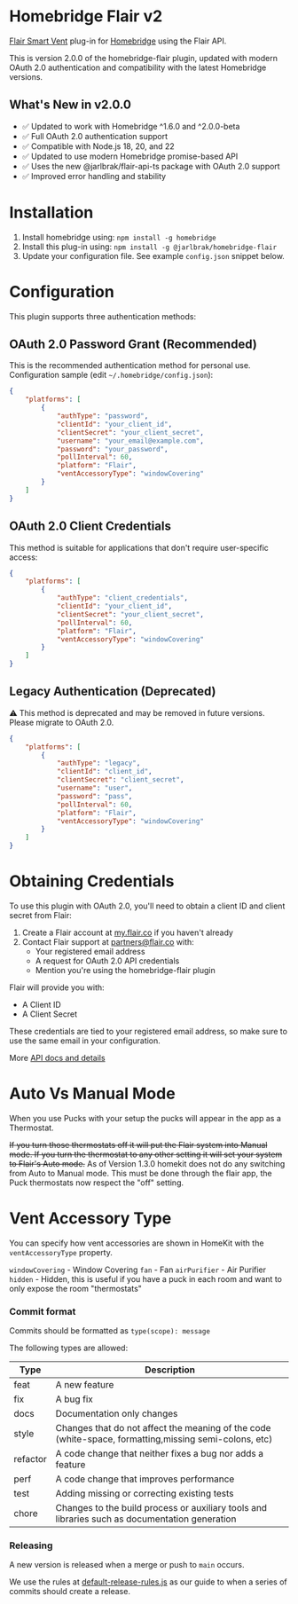 # Homebridge Flair v2

[Flair Smart Vent](https://flair.co/products/vent) plug-in for [Homebridge](https://github.com/nfarina/homebridge) using the Flair API.

This is version 2.0.0 of the homebridge-flair plugin, updated with modern OAuth 2.0 authentication and compatibility with the latest Homebridge versions.

## What's New in v2.0.0

- ✅ Updated to work with Homebridge ^1.6.0 and ^2.0.0-beta
- ✅ Full OAuth 2.0 authentication support
- ✅ Compatible with Node.js 18, 20, and 22
- ✅ Updated to use modern Homebridge promise-based API
- ✅ Uses the new @jarlbrak/flair-api-ts package with OAuth 2.0 support
- ✅ Improved error handling and stability

# Installation

1. Install homebridge using: `npm install -g homebridge`
2. Install this plug-in using: `npm install -g @jarlbrak/homebridge-flair`
3. Update your configuration file. See example `config.json` snippet below.

# Configuration

This plugin supports three authentication methods:

## OAuth 2.0 Password Grant (Recommended)

This is the recommended authentication method for personal use. Configuration sample (edit `~/.homebridge/config.json`):

```json
{
    "platforms": [
        {
            "authType": "password",
            "clientId": "your_client_id",
            "clientSecret": "your_client_secret",
            "username": "your_email@example.com",
            "password": "your_password",
            "pollInterval": 60,
            "platform": "Flair",
            "ventAccessoryType": "windowCovering"
        }
    ]
}
```

## OAuth 2.0 Client Credentials

This method is suitable for applications that don't require user-specific access:

```json
{
    "platforms": [
        {
            "authType": "client_credentials",
            "clientId": "your_client_id",
            "clientSecret": "your_client_secret",
            "pollInterval": 60,
            "platform": "Flair",
            "ventAccessoryType": "windowCovering"
        }
    ]
}
```

## Legacy Authentication (Deprecated)

⚠️ This method is deprecated and may be removed in future versions. Please migrate to OAuth 2.0.

```json
{
    "platforms": [
        {
            "authType": "legacy",
            "clientId": "client_id",
            "clientSecret": "client_secret",
            "username": "user",
            "password": "pass",
            "pollInterval": 60,
            "platform": "Flair",
            "ventAccessoryType": "windowCovering"
        }
    ]
}
```

# Obtaining Credentials

To use this plugin with OAuth 2.0, you'll need to obtain a client ID and client secret from Flair:

1. Create a Flair account at [my.flair.co](https://my.flair.co/) if you haven't already
2. Contact Flair support at [partners@flair.co](mailto:partners@flair.co) with:
   - Your registered email address
   - A request for OAuth 2.0 API credentials
   - Mention you're using the homebridge-flair plugin

Flair will provide you with:
- A Client ID
- A Client Secret

These credentials are tied to your registered email address, so make sure to use the same email in your configuration.

More [API docs and details](https://flair.co/api)

# Auto Vs Manual Mode

When you use Pucks with your setup the pucks will appear in the app as a Thermostat. 

~~If you turn those thermostats off it will put the Flair system into Manual mode. If you turn the thermostat to any other setting it will set your system to Flair's Auto mode.~~ As of Version 1.3.0 homekit does not do any switching from Auto to Manual mode. This must be done through the flair app, the Puck thermostats now respect the "off" setting.

# Vent Accessory Type

You can specify how vent accessories are shown in HomeKit with the `ventAccessoryType` property.

`windowCovering` - Window Covering
`fan` - Fan
`airPurifier` - Air Purifier
`hidden` - Hidden, this is useful if you have a puck in each room and want to only expose the room "thermostats"


### Commit format

Commits should be formatted as `type(scope): message`

The following types are allowed:

| Type | Description |
|---|---|
| feat | A new feature |
| fix | A bug fix |
| docs | Documentation only changes |
| style | Changes that do not affect the meaning of the code (white-space, formatting,missing semi-colons, etc) |
| refactor | A code change that neither fixes a bug nor adds a feature |
| perf | A code change that improves performance |
| test | Adding missing or correcting existing tests |
| chore | Changes to the build process or auxiliary tools and libraries such as documentation generation |

### Releasing

A new version is released when a merge or push to `main` occurs.

We use the rules at [default-release-rules.js](https://github.com/semantic-release/commit-analyzer/blob/master/lib/default-release-rules.js) as our guide to when a series of commits should create a release.
